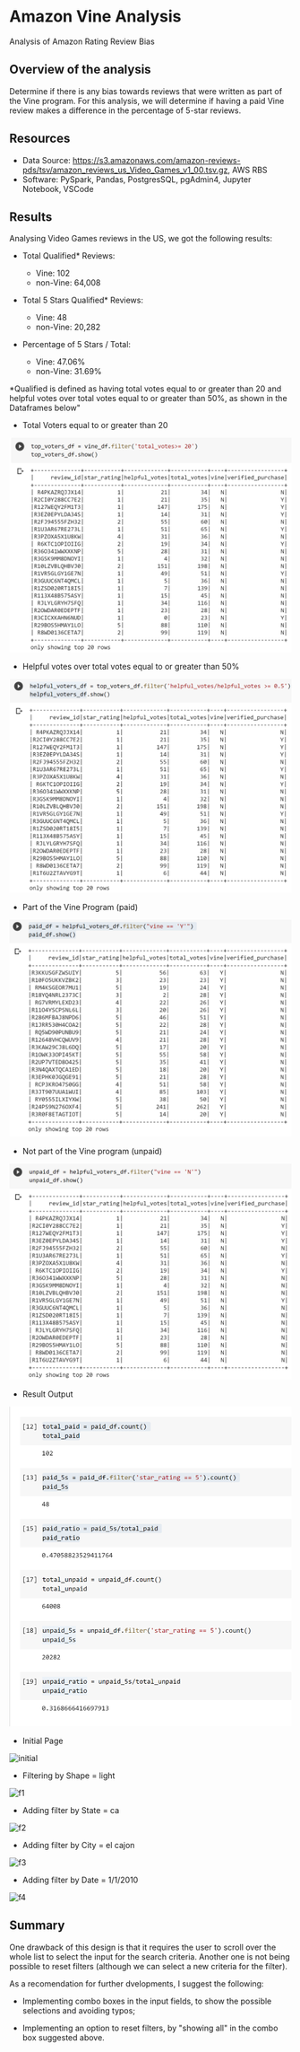 # Amazon Vine Analysis
  Analysis of Amazon Rating Review Bias
  
## Overview of the analysis
Determine if there is any bias towards reviews that were written as part of the Vine program. For this analysis, we will determine if having a paid Vine review makes a difference in the percentage of 5-star reviews.
  
## Resources
- Data Source: https://s3.amazonaws.com/amazon-reviews-pds/tsv/amazon_reviews_us_Video_Games_v1_00.tsv.gz, AWS RBS
- Software: PySpark, Pandas, PostgresSQL, pgAdmin4, Jupyter Notebook, VSCode

## Results
Analysing Video Games reviews in the US, we got the following results:

  - Total Qualified* Reviews:
    - Vine:     102
    - non-Vine: 64,008

  - Total 5 Stars Qualified* Reviews:
    - Vine:     48
    - non-Vine: 20,282

  - Percentage of 5 Stars / Total:
    - Vine:     47.06%
    - non-Vine: 31.69%

  *Qualified is defined as having total votes equal to or greater than 20 and helpful votes over total votes equal to or greater than 50%, as shown in the Dataframes below"
  
  - Total Voters equal to or greater than 20

   ![top_votes](/top_votes.png)

  - Helpful votes over total votes equal to or greater than 50%

  ![helpful](/helpful.png)
  
  - Part of the Vine Program (paid)

  ![paid](/paid.png)
  
  - Not part of the Vine program (unpaid)

  ![unpaid](/unpaid.png)
  
- Result Output

![VG_reviews](/VG_reviews.png)
  
  
  

  

  - Initial Page
  
![initial](/initial.png)

   - Filtering by Shape = light
  
![f1](/f1_shape.png)
  
   - Adding filter by State = ca
  
![f2](/f2_state.png)

   - Adding filter by City = el cajon
  
![f3](/f3_city.png)

   - Adding filter by Date = 1/1/2010
  
![f4](/f4_date.png)
 
## Summary

One drawback of this design is that it requires the user to scroll over the whole list to select the input for the search criteria.  Another one is not being possible to reset filters (although we can select a new criteria for the filter).

As a recomendation for further dvelopments, I suggest the following:

  - Implementing combo boxes in the input fields, to show the possible selections and avoiding typos;
  
  - Implementing an option to reset filters, by "showing all" in the combo box suggested above.
  
